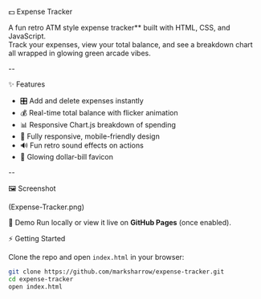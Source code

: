  💵 Expense Tracker

A fun retro ATM style expense tracker** built with HTML, CSS, and JavaScript.  
Track your expenses, view your total balance, and see a breakdown chart all wrapped in glowing green arcade vibes.  

--

 ✨ Features
- 🎛️ Add and delete expenses instantly  
- 💰 Real-time total balance with flicker animation  
- 📊 Responsive Chart.js breakdown of spending  
- 📱 Fully responsive, mobile-friendly design  
- 🔊 Fun retro sound effects on actions  
- 🌟 Glowing dollar-bill favicon  

--

 🖼️ Screenshot

(Expense-Tracker.png)  



 🚀 Demo
Run locally or view it live on **GitHub Pages** (once enabled).  


 ⚡ Getting Started

Clone the repo and open `index.html` in your browser:

```bash
git clone https://github.com/marksharrow/expense-tracker.git
cd expense-tracker
open index.html
